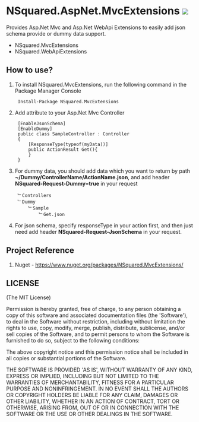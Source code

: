 # NSquared.AspNet.MvcExtensions [![](https://api.travis-ci.org/91mai/NSquared.AspNet.MvcExtensions.png?branch=master)](https://travis-ci.org/91mai/NSquared.AspNet.Extensions)

Provides Asp.Net Mvc and Asp.Net WebApi Extensions to easily add json schema provide or dummy data support.

*  NSquared.MvcExtensions
*  NSquared.WebApiExtensions

## How to use?

1. To install NSquared.MvcExtensions, run the following command in the Package Manager Console

		Install-Package NSquared.MvcExtensions

1. Add attribute to your Asp.Net Mvc Controller

		[EnableJsonSchema]
    	[EnableDummy]
    	public class SampleController : Controller
    	{
			[ResponseType(typeof(myData))]
			public ActionResult Get(){
			}
		}

1. For dummy data, you should add data which you want to return by path **~/Dummy/ControllerName/ActionName.json**, and add header **NSquared-Request-Dummy=true** in your request

		﹂Controllers
		﹂Dummy
			﹂Sample
				﹂Get.json

1. For json schema, specify responseType in your action first, and then just need add header **NSquared-Request-JsonSchema** in your request.

## Project Reference

1. Nuget - https://www.nuget.org/packages/NSquared.MvcExtensions/

## LICENSE

(The MIT License)

Permission is hereby granted, free of charge, to any person obtaining a copy of this software and associated documentation files (the 'Software'), to deal in the Software without restriction, including without limitation the rights to use, copy, modify, merge, publish, distribute, sublicense, and/or sell copies of the Software, and to permit persons to whom the Software is furnished to do so, subject to the following conditions:

The above copyright notice and this permission notice shall be included in all copies or substantial portions of the Software.

THE SOFTWARE IS PROVIDED 'AS IS', WITHOUT WARRANTY OF ANY KIND, EXPRESS OR IMPLIED, INCLUDING BUT NOT LIMITED TO THE WARRANTIES OF MERCHANTABILITY, FITNESS FOR A PARTICULAR PURPOSE AND NONINFRINGEMENT. IN NO EVENT SHALL THE AUTHORS OR COPYRIGHT HOLDERS BE LIABLE FOR ANY CLAIM, DAMAGES OR OTHER LIABILITY, WHETHER IN AN ACTION OF CONTRACT, TORT OR OTHERWISE, ARISING FROM, OUT OF OR IN CONNECTION WITH THE SOFTWARE OR THE USE OR OTHER DEALINGS IN THE SOFTWARE.
